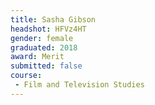 ```yaml
---
title: Sasha Gibson
headshot: HFVz4HT
gender: female
graduated: 2018
award: Merit
submitted: false
course:
 - Film and Television Studies
---
```

